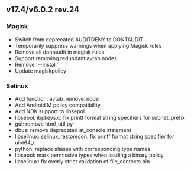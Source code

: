 ## v17.4/v6.0.2 rev.24

### Magisk
- Switch from deprecated AUDITDENY to DONTAUDIT
- Temporarily suppress warnings when applying Magisk rules
- Remove all dontaudit in magisk rules
- Support removing redundant avtab nodes
- Remove '--install'
- Update magiskpolicy

### Selinux
- Add function: avtab_remove_node
- Add Android M policy compatibility
- Add NDK support to libsepol
- libsepol: ibpkeys.c: fix printf format string specifiers for subnet_prefix
- gui: remove html_util.py
- dbus: remove deprecated at_console statement
- libselinux: selinux_restorecon: fix printf format string specifier for uint64_t
- python: replace aliases with corresponding type names
- libsepol: mark permissive types when loading a binary policy
- libselinux: fix overly strict validation of file_contexts.bin
